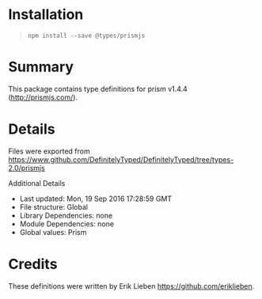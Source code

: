 # Installation
> `npm install --save @types/prismjs`

# Summary
This package contains type definitions for prism v1.4.4 (http://prismjs.com/).

# Details
Files were exported from https://www.github.com/DefinitelyTyped/DefinitelyTyped/tree/types-2.0/prismjs

Additional Details
 * Last updated: Mon, 19 Sep 2016 17:28:59 GMT
 * File structure: Global
 * Library Dependencies: none
 * Module Dependencies: none
 * Global values: Prism

# Credits
These definitions were written by Erik Lieben <https://github.com/eriklieben>.
